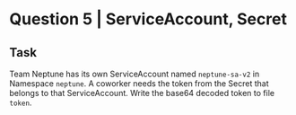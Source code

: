 # Question 5 | ServiceAccount, Secret

## Task
Team Neptune has its own ServiceAccount named `neptune-sa-v2` in Namespace `neptune`. A coworker needs the token from the Secret that belongs to that ServiceAccount. Write the base64 decoded token to file `token`.

